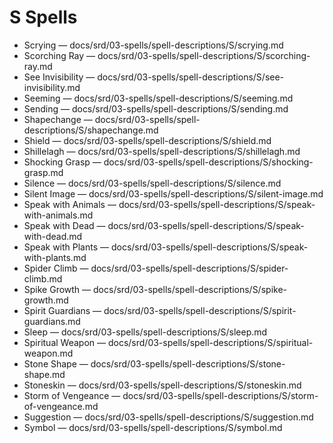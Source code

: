 # S Spells

- Scrying — docs/srd/03-spells/spell-descriptions/S/scrying.md
- Scorching Ray — docs/srd/03-spells/spell-descriptions/S/scorching-ray.md
- See Invisibility — docs/srd/03-spells/spell-descriptions/S/see-invisibility.md
- Seeming — docs/srd/03-spells/spell-descriptions/S/seeming.md
- Sending — docs/srd/03-spells/spell-descriptions/S/sending.md
- Shapechange — docs/srd/03-spells/spell-descriptions/S/shapechange.md
- Shield — docs/srd/03-spells/spell-descriptions/S/shield.md
- Shillelagh — docs/srd/03-spells/spell-descriptions/S/shillelagh.md
- Shocking Grasp — docs/srd/03-spells/spell-descriptions/S/shocking-grasp.md
- Silence — docs/srd/03-spells/spell-descriptions/S/silence.md
- Silent Image — docs/srd/03-spells/spell-descriptions/S/silent-image.md
- Speak with Animals — docs/srd/03-spells/spell-descriptions/S/speak-with-animals.md
- Speak with Dead — docs/srd/03-spells/spell-descriptions/S/speak-with-dead.md
- Speak with Plants — docs/srd/03-spells/spell-descriptions/S/speak-with-plants.md
- Spider Climb — docs/srd/03-spells/spell-descriptions/S/spider-climb.md
- Spike Growth — docs/srd/03-spells/spell-descriptions/S/spike-growth.md
- Spirit Guardians — docs/srd/03-spells/spell-descriptions/S/spirit-guardians.md
- Sleep — docs/srd/03-spells/spell-descriptions/S/sleep.md
- Spiritual Weapon — docs/srd/03-spells/spell-descriptions/S/spiritual-weapon.md
- Stone Shape — docs/srd/03-spells/spell-descriptions/S/stone-shape.md
- Stoneskin — docs/srd/03-spells/spell-descriptions/S/stoneskin.md
- Storm of Vengeance — docs/srd/03-spells/spell-descriptions/S/storm-of-vengeance.md
- Suggestion — docs/srd/03-spells/spell-descriptions/S/suggestion.md
- Symbol — docs/srd/03-spells/spell-descriptions/S/symbol.md
